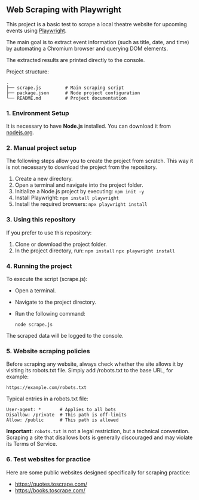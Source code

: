 
## Web Scraping with Playwright

This project is a basic test to scrape a local theatre website for upcoming events using [Playwright](https://playwright.dev/).

The main goal is to extract event information (such as title, date, and time) by automating a Chromium browser and querying DOM elements.

The extracted results are printed directly to the console.

Project structure:

    .
    ├── scrape.js         # Main scraping script
    ├── package.json      # Node project configuration
    └── README.md         # Project documentation



### 1. Environment Setup

It is necessary to have **Node.js** installed. You can download it from [nodejs.org](https://nodejs.org/).

### 2. Manual project setup

The following steps allow you to create the project from scratch. This way it is not necessary to download the project from the repository.

1. Create a new directory.
2. Open a terminal and navigate into the project folder.
3. Initialize a Node.js project by executing:
    ```npm init -y```
4. Install Playwright:
    ```npm install playwright```
5. Install the required browsers:
    ```npx playwright install```

### 3. Using this repository

If you prefer to use this repository:

1. Clone or download the project folder.
2. In the project directory, run:
    ```npm install```
    ```npx playwright install```


### 4. Running the project

To execute the script (scrape.js):

- Open a terminal.
- Navigate to the project directory.
- Run the following command:

    ```node scrape.js```
    
The scraped data will be logged to the console.



### 5. Website scraping policies

Before scraping any website, always check whether the site allows it by visiting its robots.txt file. Simply add /robots.txt to the base URL, for example:

    https://example.com/robots.txt
    
Typical entries in a robots.txt file:

    User-agent: *       # Applies to all bots
    Disallow: /private  # This path is off-limits
    Allow: /public      # This path is allowed

**Important**: ```robots.txt``` is not a legal restriction, but a technical convention. Scraping a site that disallows bots is generally discouraged and may violate its Terms of Service.


### 6. Test websites for practice

Here are some public websites designed specifically for scraping practice:

- https://quotes.toscrape.com/
- https://books.toscrape.com/

